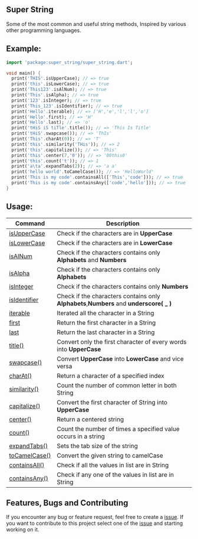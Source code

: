 ## Super String

Some of the most common and useful string methods, Inspired 
by various other programming languages.

## Example:

```dart
import 'package:super_string/super_string.dart';

void main() {
  print('THIS'.isUpperCase); // => true
  print('this'.isLowerCase); // => true
  print('This123'.isAlNum); // => true
  print('This'.isAlpha); // => true
  print('123'.isInteger); // => true
  print('This_123'.isIdentifier); // => true
  print('Hello'.iterable); // => ['H','e','l','l','o']
  print('Hello'.first); // => 'H'
  print('Hello'.last); // => 'o'
  print('tHiS iS tiTle'.title()); // => 'This Is Title'
  print('tHiS'.swapcase()); // => 'ThIs'
  print('This'.charAt(0)); // => 'T'
  print('this'.similarity('THis')); // => 2
  print('this'.capitalize()); // => 'This'
  print('this'.center(7,'0')); // => '00this0'
  print('this'.count('t')); // => 1
  print('a\ta'.expandTabs(2)); // => 'a a'
  print('hello world'.toCamelCase()); // => 'HelloWorld'
  print('This is my code'.containsAll(['This','code'])); // => true
  print('This is my code'.containsAny(['code','hello'])); // => true
}
```


## Usage:

| Command | Description |
| ------ | --------- |
| [isUpperCase](https://pub.dev/documentation/super_string/latest/super_string/SuperString/isUpperCase.html) | Check if the characters are in **UpperCase** |
| [isLowerCase](https://pub.dev/documentation/super_string/latest/super_string/SuperString/isLowerCase.html) | Check if the characters are in **LowerCase** |
| [isAlNum](https://pub.dev/documentation/super_string/latest/super_string/SuperString/isAlNum.html) | Check if the characters contains only **Alphabets** and **Numbers** |
| [isAlpha](https://pub.dev/documentation/super_string/latest/super_string/SuperString/isAlpha.html) | Check if the characters contains only **Alphabets** |
| [isInteger](https://pub.dev/documentation/super_string/latest/super_string/SuperString/isInteger.html) | Check if the characters contains only **Numbers** |
| [isIdentifier](https://pub.dev/documentation/super_string/latest/super_string/SuperString/isInteger.html) | Check if the characters contains only **Alphabets**,**Numbers** and **underscore( _ )**|
| [iterable](https://pub.dev/documentation/super_string/latest/super_string/SuperString/iterable.html) | Iterated all the character in a String |
| [first](https://pub.dev/documentation/super_string/latest/super_string/SuperString/first.html) | Return the first character in a String |
| [last](https://pub.dev/documentation/super_string/latest/super_string/SuperString/last.html) | Return the last character in a String |
| [title()](https://pub.dev/documentation/super_string/latest/super_string/SuperString/title.html) | Convert only the first character of every words into **UpperCase** |
| [swapcase()](https://pub.dev/documentation/super_string/latest/super_string/SuperString/title.html) | Convert **UpperCase** into **LowerCase** and vice versa |
| [charAt()](https://pub.dev/documentation/super_string/latest/super_string/SuperString/charAt.html) | Return a character of a specified index |
| [similarity()](https://pub.dev/documentation/super_string/latest/super_string/SuperString/similarity.html) | Count the number of common letter in both String |
| [capitalize()](https://pub.dev/documentation/super_string/latest/super_string/SuperString/capitalize.html) | Convert the first character of String into **UpperCase**  |
| [center()](https://pub.dev/documentation/super_string/latest/super_string/SuperString/center.html) | Return a centered string |
| [count()](https://pub.dev/documentation/super_string/latest/super_string/SuperString/count.html) | Count the number of times a specified value occurs in a string |
| [expandTabs()](https://pub.dev/documentation/super_string/latest/super_string/SuperString/expandTabs.html) | Sets the tab size of the string |
| [toCamelCase()](https://pub.dev/documentation/super_string/latest/super_string/SuperString/toCamelCase.html) | Convert the given string to camelCase |
| [containsAll()](https://pub.dev/documentation/super_string/latest/super_string/SuperString/containsAll.html) | Check if all the values in list are in String |
| [containsAny()](https://pub.dev/documentation/super_string/latest/super_string/SuperString/containsAny.html) | Check if any one of the values in list are in String |

## Features, Bugs and Contributing

If you encounter any bug or feature request, feel free to create a [issue](https://github.com/Anas35/super_string/issues). If you want to contribute to this project select one of the [issue](https://github.com/Anas35/super_string/issues) and starting working on it. 
